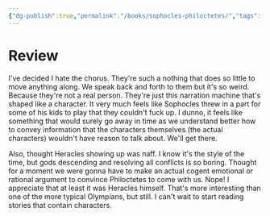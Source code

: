 ```yaml
---
{"dg-publish":true,"permalink":"/books/sophocles-philoctetes/","tags":["books"],"created":"2025-08-03","updated":"2025-08-11"}
---
```



# Review

I've decided I hate the chorus. They're such a nothing that does so little to move anything along. We speak back and forth to them but it's so weird. Because they're not a real person. They're just this narration machine that's shaped like a character. It very much feels like Sophocles threw in a part for some of his kids to play that they couldn't fuck up. I dunno, it feels like something that would surely go away in time as we understand better how to convey information that the characters themselves (the actual characters) wouldn't have reason to talk about. We'll get there.

Also, thought Heracles showing up was naff. I know it's the style of the time, but gods descending and resolving all conflicts is so boring. Thought for a moment we were gonna have to make an actual cogent emotional or rational argument to convince Philoctetes to come with us. Nope! I appreciate that at least it was Heracles himself. That's more interesting than one of the more typical Olympians, but still. I can't wait to start reading stories that contain characters.
